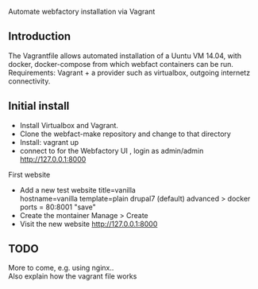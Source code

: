 Automate webfactory installation via Vagrant

Introduction
------------

The Vagrantfile allows automated installation of a Uuntu VM 14.04, with docker, docker-compose from which webfact containers can be run.
Requirements: Vagrant + a provider such as virtualbox, outgoing internetz connectivity.

Initial install
---------------
* Install Virtualbox and Vagrant.
* Clone the webfact-make repository and change to that directory
* Install:
  vagrant up
* connect to for the Webfactory UI , login as admin/admin
  http://127.0.0.1:8000 

First website
* Add a new test website 
  title=vanilla  
  hostname=vanilla
  template=plain drupal7 (default)
  advanced > docker ports = 80:8001
  "save"
* Create the montainer
  Manage > Create
* Visit the new website
  http://127.0.0.1:8000  
  
  
TODO
----
More to come, e.g. using nginx..  
Also explain how the vagrant file works


